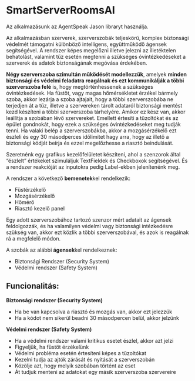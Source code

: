 # SmartServerRoomsAI 

Az alkalmazásunk az AgentSpeak Jason libraryt használja.

Az alkalmazásban szerverek, szerverszobák teljeskörű, komplex biztonsági védelmét támogatni különböző intelligens, együttműködő ágensek segítségével. A rendszer képes megelőzni illetve jelezni az illetéktelen behatolást, valamint tűz esetén megtenni a szükséges óvintézkedéseket a szerverek és adatok biztonságának megóvása érdekében.

**Négy szerverszoba szimultán működését modellezzük**, amelyek **minden biztonsági és védelmi feladatra reagálnak és ezt kommunikálják a többi szerverszoba felé** is, hogy megtörténhessenek a szükséges óvintézkedések. 
Ha füstöt, vagy magas hőmérsékletet érzékel bármely szoba, akkor lezárja a szoba ajtajait, hogy a többi szerverszobába ne terjedjen át a tűz, illetve a szervereken tárolt adataról biztonsági mentést kezd készíteni a többi szerverszoba tárhelyére. Amikor ez kész van, akkor leállítja a szobában lévő szervereket.
Emellett értesíti a tűzoltókat és az épület gondnokát, hogy ezek a szükséges óvintézkedéseket meg tudják tenni. 
Ha valaki belép a szerverszobákba, akkor a mozgásérzékelő ezt észleli és egy 30 másodperces időlimitet hagy arra, hogy az illető a biztonsági kódját beírja és ezzel megelőzhesse a riasztó beindulását.

Szeretnénk egy grafikus kezelőfelületet készíteni, ahol a szenzorok által “észlelt” értékeket szimuláljuk TextFieldek és Checkboxok segítségével. És a rendszer reakcióját az inputokra pedig Label-ekben jelenítenénk meg.

A rendszer a következő **bemenetek**kel rendelkezik:
- Füstérzékelő
- Mozgásérzékelő
- Hőmérő
- Riasztó kezelő panel

Egy adott szerverszobához tartozó szenzor mért adatait az ágensek feldolgozzák, és ha valamilyen védelmi vagy biztonsági intézkedésre szükség van, akkor ezt közlik a többi szerverszobával, és azok is reagálnak rá a megfelelő módon.

A szobák az alábbi **ágensek**kel rendelkeznek:
- Biztonsági Rendszer (Security System)
- Védelmi rendszer (Safety System)

## Funcionalitás:

**Biztonsági rendszer (Security System)**
- Ha be van kapcsolva a riasztó és mozgás van, akkor ezt jelezzük
- Ha a kódot nem sikerül beadni 30 másodpercen belül, akkor jelzünk

**Védelmi rendszer (Safety System)**
- Ha a védelmi rendszer valami kritikus esetet észlel, akkor azt jelzi
- Figyeljük, ha füstöt érzékelünk
- Védelmi probléma esetén értesíteni képes a tűzoltókat
- Kezelni tudja az ajtók zárását és nyitását a szerverszobán
- Közölje azt, hogy melyik szobában történt az eset
- Át tudjuk menteni az adatokat egy másik szerverszoba szervereire

